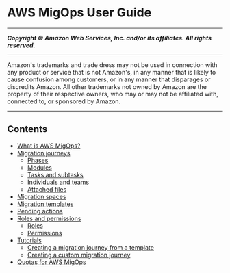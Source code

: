 # AWS MigOps User Guide

-----
*****Copyright &copy; Amazon Web Services, Inc. and/or its affiliates. All rights reserved.*****

-----
Amazon's trademarks and trade dress may not be used in
connection with any product or service that is not Amazon's,
in any manner that is likely to cause confusion among customers,
or in any manner that disparages or discredits Amazon. All other
trademarks not owned by Amazon are the property of their respective
owners, who may or may not be affiliated with, connected to, or
sponsored by Amazon.

-----
## Contents
+ [What is AWS MigOps?](what-is-migops.md)
+ [Migration journeys](migration-journeys.md)
   + [Phases](phases.md)
   + [Modules](modules.md)
   + [Tasks and subtasks](tasks.md)
   + [Individuals and teams](individuals-and-teams.md)
   + [Attached files](attached-files.md)
+ [Migration spaces](migration-spaces.md)
+ [Migration templates](migration-templates.md)
+ [Pending actions](pending-actions.md)
+ [Roles and permissions](permissions.md)
   + [Roles](roles.md)
   + [Permissions](permissions-table.md)
+ [Tutorials](tutorials.md)
   + [Creating a migration journey from a template](template-migration-tutorial.md)
   + [Creating a custom migration journey](custom-migration-tutorial.md)
+ [Quotas for AWS MigOps](load-balancer-limits.md)